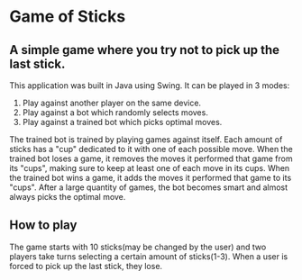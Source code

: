 # Game of Sticks

## A simple game where you try not to pick up the last stick.

This application was built in Java using Swing. It can be played in 3 modes:

1. Play against another player on the same device.
2. Play against a bot which randomly selects moves.
3. Play against a trained bot which picks optimal moves.

The trained bot is trained by playing games against itself. Each amount of sticks has a "cup" dedicated to it with one of each possible move. When the trained bot loses a game, it removes the moves it performed that game from its "cups", making sure to keep at least one of each move in its cups. When the trained bot wins a game, it adds the moves it performed that game to its "cups". After a large quantity of games, the bot becomes smart and almost always picks the optimal move.

## How to play
The game starts with 10 sticks(may be changed by the user) and two players take turns selecting a certain amount of sticks(1-3). When a user is forced to pick up the last stick, they lose.




